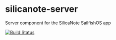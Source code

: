 silicanote-server
=================
Server component for the SilicaNote SailfishOS app

[![Build Status](https://travis-ci.org/Ortofta/silicanote-server.png?branch=master)](https://travis-ci.org/Ortofta/silicanote-server)
